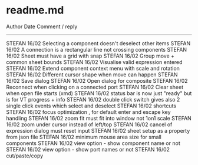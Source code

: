 # readme.md

Author  Date    Comment / reply
------  ----    -----------------------------------------
STEFAN  16/02   Selecting a component doesn't deselect other items
STEFAN  16/02   A connection is a rectangular line not crossing components
STEFAN  16/02   Sheet must have a grid with snap
STEFAN  16/02   Group move + common sheet bounds
STEFAN  16/02   Visualise valid expression entered
STEFAN  16/02   Extend component context menu with scale and rotation
STEFAN  16/02   Different cursor shape when move can happen
STEFAN  16/02   Save dialog
STEFAN  16/02   Open dialog for composite
STEFAN  16/02   Reconnect when clicking on a connected port
STEFAN  16/02   Clear sheet when open file starts (xmd)
STEFAN  16/02   status bar is now just "ready" but is for VT progress + info
STEFAN  16/02   double click switch gives also 2 single click events which select and deselect
STEFAN  16/02   shortcuts
STEFAN  16/02   focus optimization , for default enter and escape key handling
STEFAN  16/02   zoom fit must fit into window not 1on1 scale
STEFAN  16/02   zoom under cursor instead of left/top
STEFAN  16/02   cancel of expression dialog must reset input
STEFAN  16/02   sheet setup as a property from json file
STEFAN  16/02   minimum mouse area size for small components
STEFAN  16/02   view option - show component name or not
STEFAN  16/02   view option - show port names or not
STEFAN  16/02   cut/paste/copy
